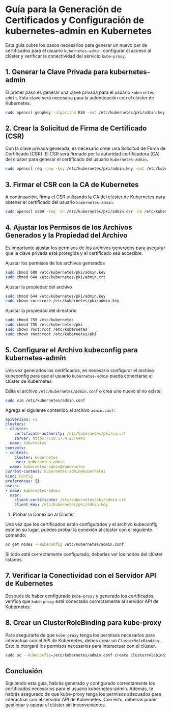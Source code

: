 # Guía para la Generación de Certificados y Configuración de kubernetes-admin en Kubernetes

Esta guía cubre los pasos necesarios para generar un nuevo par de certificados para el usuario `kubernetes-admin`, configurar el acceso al clúster y verificar la conectividad del servicio `kube-proxy`.

## 1. Generar la Clave Privada para kubernetes-admin

El primer paso es generar una clave privada para el usuario `kubernetes-admin`. Esta clave será necesaria para la autenticación con el clúster de Kubernetes.

```bash
sudo openssl genpkey -algorithm RSA -out /etc/kubernetes/pki/admin.key -pkeyopt rsa_keygen_bits:2048
```


## 2. Crear la Solicitud de Firma de Certificado (CSR)

Con la clave privada generada, es necesario crear una Solicitud de Firma de Certificado (CSR). El CSR será firmado por la autoridad certificadora (CA) del clúster para generar el certificado del usuario `kubernetes-admin`.


```bash
sudo openssl req -new -key /etc/kubernetes/pki/admin.key -out /etc/kubernetes/pki/admin.csr -subj "/CN=kubernetes-admin/O=system:masters"
```


## 3. Firmar el CSR con la CA de Kubernetes

A continuación, firma el CSR utilizando la CA del clúster de Kubernetes para obtener el certificado del usuario `kubernetes-admin`.

```bash
sudo openssl x509 -req -in /etc/kubernetes/pki/admin.csr -CA /etc/kubernetes/pki/ca.crt -CAkey /etc/kubernetes/pki/ca.key -CAcreateserial -out /etc/kubernetes/pki/admin.crt -days 365
```

## 4. Ajustar los Permisos de los Archivos Generados y la Propiedad del Archivo

Es importante ajustar los permisos de los archivos generados para asegurar que la clave privada esté protegida y el certificado sea accesible.


Ajustar los permisos de los archivos generados

```bash
sudo chmod 600 /etc/kubernetes/pki/admin.key
sudo chmod 644 /etc/kubernetes/pki/admin.crt
```

Ajustar la propiedad del archivo

```bash
sudo chmod 644 /etc/kubernetes/pki/admin.key
sudo chown core:core /etc/kubernetes/pki/admin.key
```

Ajustar la propiedad del directorio

```bash
sudo chmod 755 /etc/kubernetes
sudo chmod 755 /etc/kubernetes/pki
sudo chown root:root /etc/kubernetes
sudo chown root:root /etc/kubernetes/pki
```

## 5. Configurar el Archivo kubeconfig para kubernetes-admin

Una vez generados los certificados, es necesario configurar el archivo kubeconfig para que el usuario `kubernetes-admin` pueda conectarse al clúster de Kubernetes.


Edita el archivo `/etc/kubernetes/admin.conf` o crea uno nuevo si no existe:

```bash
sudo vim /etc/kubernetes/admin.conf
```

Agrega el siguiente contenido al archivo `admin.conf`:

```yaml
apiVersion: v1
clusters:
- cluster:
    certificate-authority: /etc/kubernetes/pki/ca.crt
    server: https://10.17.4.23:6443
  name: kubernetes
contexts:
- context:
    cluster: kubernetes
    user: kubernetes-admin
  name: kubernetes-admin@kubernetes
current-context: kubernetes-admin@kubernetes
kind: Config
preferences: {}
users:
- name: kubernetes-admin
  user:
    client-certificate: /etc/kubernetes/pki/admin.crt
    client-key: /etc/kubernetes/pki/admin.key
```

1. Probar la Conexión al Clúster
   
Una vez que los certificados estén configurados y el archivo kubeconfig esté en su lugar, puedes probar la conexión al clúster con el siguiente comando:

```bash
oc get nodes --kubeconfig /etc/kubernetes/admin.conf
```

Si todo está correctamente configurado, deberías ver los nodos del clúster listados.


## 7. Verificar la Conectividad con el Servidor API de Kubernetes

Después de haber configurado `kube-proxy` y generado los certificados, verifica que `kube-proxy` esté conectado correctamente al servidor API de Kubernetes:

## 8. Crear un ClusterRoleBinding para kube-proxy

Para asegurarte de que `kube-proxy` tenga los permisos necesarios para interactuar con el API de Kubernetes, debes crear un `ClusterRoleBinding`. Esto le otorgará los permisos necesarios para interactuar con el clúster.

```bash
sudo oc --kubeconfig=/etc/kubernetes/admin.conf create clusterrolebinding kubelet-bootstrap --clusterrole=system:node --user=kubelet
```

## Conclusión

Siguiendo esta guía, habrás generado y configurado correctamente los certificados necesarios para el usuario kubernetes-admin. Además, te habrás asegurado de que kube-proxy tenga los permisos adecuados para interactuar con el servidor API de Kubernetes. Con esto, deberías poder gestionar y operar el clúster sin inconvenientes.
